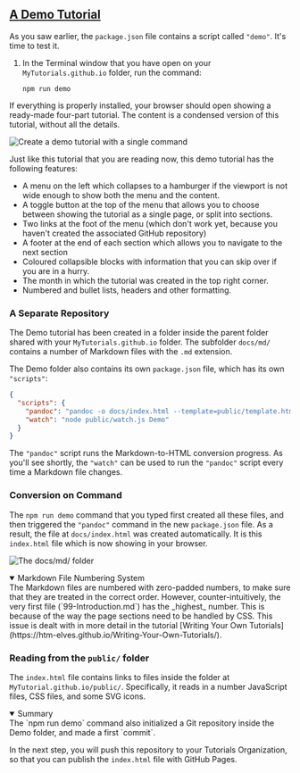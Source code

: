 <section
id="a-demo-tutorial"
aria-labelledby="a-demo-tutorial"
data-item="8. A Demo Tutorial"
>
<h2><a href="#a-demo-tutorial">A Demo Tutorial</a></h2>

As you saw earlier, the `package.json` file contains a script called `"demo"`. It's time to test it.

1. In the Terminal window that you have open on your `MyTutorials.github.io` folder, run the command:

   ```bash-#w
   npm run demo
   ```

If everything is properly installed, your browser should open showing a ready-made four-part tutorial. The content is a condensed version of this tutorial, without all the details.

![Create a demo tutorial with a single command](images/RunDemo.webp)

Just like this tutorial that you are reading now, this demo tutorial has the following features:

* A menu on the left which collapses to a hamburger if the viewport is not wide enough to show both the menu and the content.
* A toggle button at the top of the menu that allows you to choose between showing the tutorial as a single page, or split into sections.
* Two links at the foot of the menu (which don't work yet, because you haven't created the associated GitHub repository)
* A footer at the end of each section which allows you to navigate to the next section
* Coloured collapsible blocks with information that you can skip over if you are in a hurry.
* The month in which the tutorial was created in the top right corner.
* Numbered and bullet lists, headers and other formatting.
  
### A Separate Repository
The Demo tutorial has been created in a folder inside the  parent folder shared with your `MyTutorials.github.io` folder. The subfolder `docs/md/` contains a number of Markdown files with the `.md` extension.

The Demo folder also contains its own `package.json` file, which has its own `"scripts"`:

```json
{
  "scripts": {
    "pandoc": "pandoc -o docs/index.html --template=public/template.html docs/md/*.md",
    "watch": "node public/watch.js Demo"
  }
}
```

The `"pandoc"` script runs the Markdown-to-HTML conversion progress. As you'll see shortly, the `"watch"` can be used to run the `"pandoc"` script every time a Markdown file changes.

### Conversion on Command

The `npm run demo` command that you typed first created all these files, and then triggered the `"pandoc"` command in the new `package.json` file. As a result, the file at `docs/index.html` was created automatically. It is this `index.html` file which is now showing in your browser.

![The `docs/md/` folder](images/docs_md.webp)

<details
class="note"
open
>
<summary>Markdown File Numbering System</summary>
The Markdown files are numbered with zero-padded numbers, to make sure that they are treated in the correct order. However, counter-intuitively, the very first file (`99-Introduction.md`) has the _highest_ number. This is because of the way the page sections need to be handled by CSS. This issue is dealt with in more detail in the tutorial [Writing Your Own Tutorials](https://htm-elves.github.io/Writing-Your-Own-Tutorials/).

</details>

### Reading from the `public/` folder

The `index.html` file contains links to files inside the folder at `MyTutorial.github.io/public/`. Specifically, it reads in a number JavaScript files, CSS files, and some SVG icons.

<details
class="pivot"
  open
>
<summary>Summary</summary>
The `npm run demo` command also initialized a Git repository inside the Demo folder, and made a first `commit`. 

In the next step, you will push this repository to your Tutorials Organization, so that you can publish the `index.html` file with GitHub Pages.

</details>
</section>